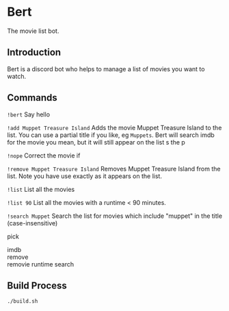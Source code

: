 <h1>Bert</h1>
The movie list bot.

## Introduction

Bert is a discord bot who helps to manage a list of movies you want to watch.

## Commands

`!bert` Say hello

`!add Muppet Treasure Island` Adds the movie Muppet Treasure Island to the list. You can use a partial title if you like, eg `Muppets`. Bert will search imdb for the movie you mean, but it will still appear on the list s the p

`!nope` Correct the movie if     

`!remove Muppet Treasure Island` Removes Muppet Treasure Island from the list. Note you have use exactly as it appears on the list.

`!list` List all the movies

`!list 90` List all the movies with a runtime < 90 minutes.

`!search Muppet` Search the list for movies which include "muppet" in the title (case-insensitive)

pick    

imdb    
remove  
removie 
runtime 
search  



## Build Process

`./build.sh`
